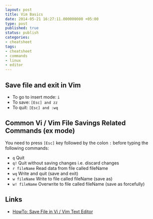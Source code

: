 ```yaml
---
layout: post
title: Vim Basics
date: 2014-05-21 16:27:11.000000000 +05:00
type: post
published: true
status: publish
categories:
- cheatsheet
tags:
- cheatsheet
- commands
- linux
- editor
---
```


## Save file and exit in Vim

- To go to insert mode: `i`  
- To save: `[Esc] and zz`  
- To quit: `[Esc] and :wq`  

## Common Vi / Vim File Savings Related Commands (ex mode)

You need to press `[Esc]` key followed by the colon `:` before typing the following commands:  

- `q`   Quit  
- `q!`   Quit without saving changes i.e. discard changes  
- `r fileName`   Read data from file called fileName  
- `wq`   Write and quit (save and exit)  
- `w fileName` Write to file called fileName (save as)  
- `w! fileName`    Overwrite to file called fileName (save as forcefully)  

Links
---

- [HowTo: Save File in Vi / Vim Text Editor](http://www.cyberciti.biz/faq/save-file-in-vi-vim-linux-apple-macos-unix-bsd/)

